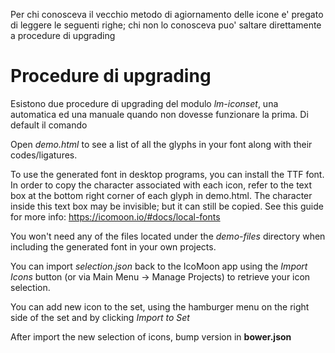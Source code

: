 Per chi conosceva il vecchio metodo di agiornamento delle icone e' pregato di leggere le seguenti righe;
chi non lo conosceva puo' saltare direttamente a procedure di upgrading





# Procedure di upgrading

Esistono due procedure di upgrading del modulo *lm-iconset*, una automatica ed una manuale
quando non dovesse funzionare la prima. Di default il comando 

Open *demo.html* to see a list of all the glyphs in your font along with their codes/ligatures.

To use the generated font in desktop programs, you can install the TTF font. In order to copy the character associated with each icon, refer to the text box at the bottom right corner of each glyph in demo.html. The character inside this text box may be invisible; but it can still be copied. See this guide for more info: https://icomoon.io/#docs/local-fonts

You won't need any of the files located under the *demo-files* directory when including the generated font in your own projects.

You can import *selection.json* back to the IcoMoon app using the *Import Icons* button (or via Main Menu → Manage Projects) to retrieve your icon selection.

You can add new icon to the set, using the hamburger menu on the right side of the set and by clicking *Import to Set*

After import the new selection of icons, bump version in **bower.json**
